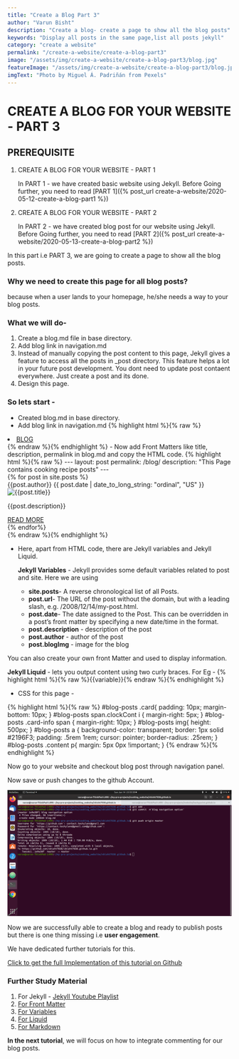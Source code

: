 ```yaml
---
title: "Create a Blog Part 3"
author: "Varun Bisht"
description: "Create a blog- create a page to show all the blog posts"
keywords: "Display all posts in the same page,list all posts jekyll"
category: "create a website"
permalink: "/create-a-website/create-a-blog-part3"
image: "/assets/img/create-a-website/create-a-blog-part3/blog.jpg"
featureImage: "/assets/img/create-a-website/create-a-blog-part3/blog.jpg"
imgText: "Photo by Miguel Á. Padriñán from Pexels"
---
```

# CREATE A BLOG FOR YOUR WEBSITE - PART 3

## PREREQUISITE

1. CREATE A BLOG FOR YOUR WEBSITE - PART 1

   In PART 1 - we have created basic website using Jekyll. Before Going further, you need to read [PART 1]({% post_url create-a-website/2020-05-12-create-a-blog-part1 %})
2. CREATE A BLOG FOR YOUR WEBSITE - PART 2

   In PART 2 - we have created blog post for our website using Jekyll. Before Going further, you need to read [PART 2]({% post_url create-a-website/2020-05-13-create-a-blog-part2 %})

In this part i.e PART 3, we are going to create a page to show all the blog posts.

### Why we need to create this page for all blog posts?
because when a user lands to your homepage, he/she needs a way to your blog posts.

### What we will do-
1. Create a blog.md file in base directory.
2. Add blog link in navigation.md
3. Instead of manually copying the post content to this page, Jekyll gives a feature to access all the posts in _post directory.
This feature helps a lot in your future post development. You dont need to update post contaent everywhere. Just create a post and its done.
4. Design this page.

### So lets start -

- Created blog.md in base directory.
- Add blog link in navigation.md
{% highlight html %}{% raw %}
 <li class="nav-item">
  <a class="nav-link" href="/blog">BLOG</a>
 </li>
{% endraw %}{% endhighlight %}
- Now add Front Matters like title, description, permalink in blog.md and copy the HTML code.
{% highlight html %}{% raw %}
---
layout: post
permalink: /blog/
description: "This Page contains cooking recipe posts"
---
<div id="blog-posts">
<div class="grid-container">
{% for post in site.posts %}
<div class="card">
  <div class="card-info">
    <span> <i class="fa fa-user user-icon" aria-hidden="true"></i> {{post.author}}</span>  
    <span class="clockCont"> <i class="fa fa-clock-o clock-icon"></i>{{ post.date | date_to_long_string: "ordinal", "US" }}</span>
  </div>
  <div class="bg-img">
    <img alt="{{post.title}}" src="{{post.blogImg}}">
  </div>
  <div class="content">    
    <p>{{post.description}}</p>
    <a href='{{post.url}}'> READ MORE</a>
  </div>
</div>
{% endfor%}
</div>
</div>
{% endraw %}{% endhighlight %}

- Here, apart from HTML code, there are Jekyll variables and Jekyll Liquid.

   **Jekyll Variables** - Jekyll provides some default variables related to post and site. Here we are using

   - **site.posts**- A reverse chronological list of all Posts.
   - **post.url**- The URL of the post without the domain, but with a leading slash, e.g. /2008/12/14/my-post.html.
   - **post.date**- The date assigned to the Post. This can be overridden in a post’s front matter by specifying a new date/time in the format.
   - **post.description** - description of the post
   - **post.author** - author of the post
   - **post.blogImg** - image for the blog

You can also create your own front Matter and used to display information.

   **Jekyll Liquid** - lets you output content using two curly braces. For Eg - {% highlight html %}{% raw %}{{variable}}{% endraw %}{% endhighlight %}

- CSS for this page -

{% highlight html %}{% raw %}
#blog-posts .card{
  padding: 10px;
  margin-bottom: 10px;
}
#blog-posts span.clockCont i {
    margin-right: 5px;
}
#blog-posts .card-info span {
    margin-right: 10px;
}
#blog-posts img{
  height: 500px;
}
#blog-posts a {
  background-color: transparent;
  border: 1px solid #2196F3;
  padding: .5rem 1rem;
  cursor: pointer;
  border-radius: .25rem;
}
#blog-posts .content p{
  margin: 5px 0px !important;
}
{% endraw %}{% endhighlight %}

Now go to your website and checkout blog post through navigation panel.

Now save or push changes to the github Account.
<div class="imgCont">
  <img alt="save blog part 3" title="save blog part 3" src="/assets/img/create-a-website/create-a-blog-part3/save-blog3.png"/>
</div>

Now we are successfully able to create a blog and ready to publish posts but there is one thing missing i.e **user engagement**.

We have dedicated further tutorials for this.

<a href="https://github.com/vbisht7038/vbisht7038.github.io.git">Click to get the full Implementation of this tutorial on Github</a>

### Further Study Material
1. For Jekyll - [Jekyll Youtube Playlist](https://www.youtube.com/watch?v=T1itpPvFWHI&list=PLLAZ4kZ9dFpOPV5C5Ay0pHaa0RJFhcmcB "Jekyll Youtube Playlist")
2. [For Front Matter](https://jekyllrb.com/docs/front-matter "For Front Matter")
3. [For Variables](https://jekyllrb.com/docs/variables "For Variables")
5. [For Liquid](https://jekyllrb.com/docs/liquid "For Liquid")
4. [For Markdown](https://www.markdownguide.org/basic-syntax "For Markdown")

**In the next tutorial**, we will focus on how to integrate commenting for our blog posts.
